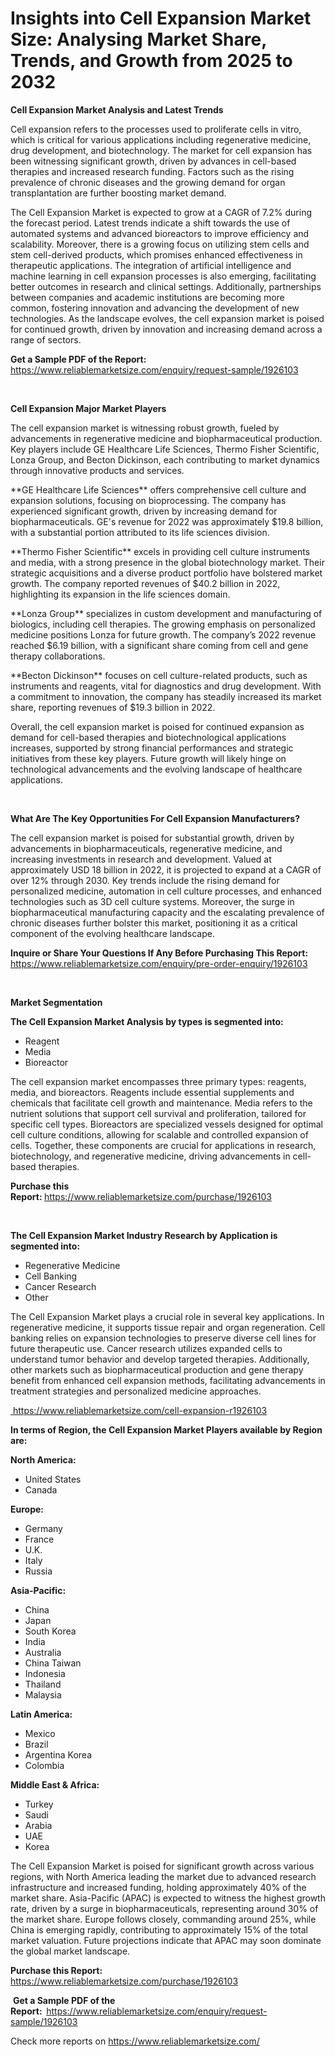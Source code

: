<p><h1>Insights into Cell Expansion Market Size: Analysing Market Share, Trends, and Growth from 2025 to 2032</h1></p><p><strong>Cell Expansion Market Analysis and Latest Trends</strong></p>
<p><p>Cell expansion refers to the processes used to proliferate cells in vitro, which is critical for various applications including regenerative medicine, drug development, and biotechnology. The market for cell expansion has been witnessing significant growth, driven by advances in cell-based therapies and increased research funding. Factors such as the rising prevalence of chronic diseases and the growing demand for organ transplantation are further boosting market demand.</p><p>The Cell Expansion Market is expected to grow at a CAGR of 7.2% during the forecast period. Latest trends indicate a shift towards the use of automated systems and advanced bioreactors to improve efficiency and scalability. Moreover, there is a growing focus on utilizing stem cells and stem cell-derived products, which promises enhanced effectiveness in therapeutic applications. The integration of artificial intelligence and machine learning in cell expansion processes is also emerging, facilitating better outcomes in research and clinical settings. Additionally, partnerships between companies and academic institutions are becoming more common, fostering innovation and advancing the development of new technologies. As the landscape evolves, the cell expansion market is poised for continued growth, driven by innovation and increasing demand across a range of sectors.</p></p>
<p><strong>Get a Sample PDF of the Report:&nbsp;</strong> <a href="https://www.reliablemarketsize.com/enquiry/request-sample/1926103?utm_campaign=2890&utm_medium=2&utm_source=Github&utm_content=ia&utm_term=05032025&utm_id=cell-expansion">https://www.reliablemarketsize.com/enquiry/request-sample/1926103</a></p>
<p>&nbsp;</p>
<p><strong>Cell Expansion Major Market Players</strong></p>
<p><p>The cell expansion market is witnessing robust growth, fueled by advancements in regenerative medicine and biopharmaceutical production. Key players include GE Healthcare Life Sciences, Thermo Fisher Scientific, Lonza Group, and Becton Dickinson, each contributing to market dynamics through innovative products and services.</p><p>**GE Healthcare Life Sciences** offers comprehensive cell culture and expansion solutions, focusing on bioprocessing. The company has experienced significant growth, driven by increasing demand for biopharmaceuticals. GE's revenue for 2022 was approximately $19.8 billion, with a substantial portion attributed to its life sciences division.</p><p>**Thermo Fisher Scientific** excels in providing cell culture instruments and media, with a strong presence in the global biotechnology market. Their strategic acquisitions and a diverse product portfolio have bolstered market growth. The company reported revenues of $40.2 billion in 2022, highlighting its expansion in the life sciences domain.</p><p>**Lonza Group** specializes in custom development and manufacturing of biologics, including cell therapies. The growing emphasis on personalized medicine positions Lonza for future growth. The company’s 2022 revenue reached $6.19 billion, with a significant share coming from cell and gene therapy collaborations.</p><p>**Becton Dickinson** focuses on cell culture-related products, such as instruments and reagents, vital for diagnostics and drug development. With a commitment to innovation, the company has steadily increased its market share, reporting revenues of $19.3 billion in 2022.</p><p>Overall, the cell expansion market is poised for continued expansion as demand for cell-based therapies and biotechnological applications increases, supported by strong financial performances and strategic initiatives from these key players. Future growth will likely hinge on technological advancements and the evolving landscape of healthcare applications.</p></p>
<p>&nbsp;</p>
<p><strong>What Are The Key Opportunities For Cell Expansion Manufacturers?</strong></p>
<p><p>The cell expansion market is poised for substantial growth, driven by advancements in biopharmaceuticals, regenerative medicine, and increasing investments in research and development. Valued at approximately USD 18 billion in 2022, it is projected to expand at a CAGR of over 12% through 2030. Key trends include the rising demand for personalized medicine, automation in cell culture processes, and enhanced technologies such as 3D cell culture systems. Moreover, the surge in biopharmaceutical manufacturing capacity and the escalating prevalence of chronic diseases further bolster this market, positioning it as a critical component of the evolving healthcare landscape.</p></p>
<p><strong>Inquire or Share Your Questions If Any Before Purchasing This Report:</strong> <a href="https://www.reliablemarketsize.com/enquiry/pre-order-enquiry/1926103?utm_campaign=2890&utm_medium=2&utm_source=Github&utm_content=ia&utm_term=05032025&utm_id=cell-expansion">https://www.reliablemarketsize.com/enquiry/pre-order-enquiry/1926103</a></p>
<p>&nbsp;</p>
<p><strong>Market Segmentation</strong></p>
<p><strong>The Cell Expansion Market Analysis by types is segmented into:</strong></p>
<p><ul><li>Reagent</li><li>Media</li><li>Bioreactor</li></ul></p>
<p><p>The cell expansion market encompasses three primary types: reagents, media, and bioreactors. Reagents include essential supplements and chemicals that facilitate cell growth and maintenance. Media refers to the nutrient solutions that support cell survival and proliferation, tailored for specific cell types. Bioreactors are specialized vessels designed for optimal cell culture conditions, allowing for scalable and controlled expansion of cells. Together, these components are crucial for applications in research, biotechnology, and regenerative medicine, driving advancements in cell-based therapies.</p></p>
<p><strong>Purchase this Report:&nbsp;</strong><a href="https://www.reliablemarketsize.com/purchase/1926103?utm_campaign=2890&utm_medium=2&utm_source=Github&utm_content=ia&utm_term=05032025&utm_id=cell-expansion">https://www.reliablemarketsize.com/purchase/1926103</a></p>
<p>&nbsp;</p>
<p><strong>The Cell Expansion Market Industry Research by Application is segmented into:</strong></p>
<p><ul><li>Regenerative Medicine</li><li>Cell Banking</li><li>Cancer Research</li><li>Other</li></ul></p>
<p><p>The Cell Expansion Market plays a crucial role in several key applications. In regenerative medicine, it supports tissue repair and organ regeneration. Cell banking relies on expansion technologies to preserve diverse cell lines for future therapeutic use. Cancer research utilizes expanded cells to understand tumor behavior and develop targeted therapies. Additionally, other markets such as biopharmaceutical production and gene therapy benefit from enhanced cell expansion methods, facilitating advancements in treatment strategies and personalized medicine approaches.</p></p>
<p><a href="https://www.reliablemarketsize.com/cell-expansion-r1926103?utm_campaign=2890&utm_medium=2&utm_source=Github&utm_content=ia&utm_term=05032025&utm_id=cell-expansion">&nbsp;https://www.reliablemarketsize.com/cell-expansion-r1926103</a></p>
<p><strong>In terms of Region, the Cell Expansion Market Players available by Region are:</strong></p>
<p>
    <p> <strong> North America: </strong>
        <ul>
            <li>United States</li>
            <li>Canada</li>
        </ul>
        </p> 
    <p> <strong> Europe: </strong>
        <ul>
            <li>Germany</li>
            <li>France</li>
            <li>U.K.</li>
            <li>Italy</li>
            <li>Russia</li>
        </ul>
        </p> 
    <p> <strong> Asia-Pacific: </strong>
        <ul>
            <li>China</li>
            <li>Japan</li>
            <li>South Korea</li>
            <li>India</li>
            <li>Australia</li>
            <li>China Taiwan</li>
            <li>Indonesia</li>
            <li>Thailand</li>
            <li>Malaysia</li>
        </ul>
        </p> 
    <p> <strong> Latin America: </strong>
        <ul>
            <li>Mexico</li>
            <li>Brazil</li>
            <li>Argentina Korea</li>
            <li>Colombia</li>
        </ul>
        </p> 
    <p> <strong> Middle East & Africa: </strong>
        <ul>
            <li>Turkey</li>
            <li>Saudi</li>
            <li>Arabia</li>
            <li>UAE</li>
            <li>Korea</li>
        </ul>
    </p>
    </p>
<p><p>The Cell Expansion Market is poised for significant growth across various regions, with North America leading the market due to advanced research infrastructure and increased funding, holding approximately 40% of the market share. Asia-Pacific (APAC) is expected to witness the highest growth rate, driven by a surge in biopharmaceuticals, representing around 30% of the market share. Europe follows closely, commanding around 25%, while China is emerging rapidly, contributing to approximately 15% of the total market valuation. Future projections indicate that APAC may soon dominate the global market landscape.</p></p>
<p><strong>Purchase this Report: </strong><a href="https://www.reliablemarketsize.com/purchase/1926103?utm_campaign=2890&utm_medium=2&utm_source=Github&utm_content=ia&utm_term=05032025&utm_id=cell-expansion">https://www.reliablemarketsize.com/purchase/1926103</a></p>
<p>&nbsp;<strong>Get a Sample PDF of the Report:&nbsp;&nbsp;</strong><a href="https://www.reliablemarketsize.com/enquiry/request-sample/1926103?utm_campaign=2890&utm_medium=2&utm_source=Github&utm_content=ia&utm_term=05032025&utm_id=cell-expansion">https://www.reliablemarketsize.com/enquiry/request-sample/1926103</a></p>
<p><strong></strong></p>
<p>Check more reports on <a href="https://www.reliablemarketsize.com/?utm_campaign=2890&utm_medium=2&utm_source=Github&utm_content=ia&utm_term=05032025&utm_id=cell-expansion">https://www.reliablemarketsize.com/</a></p>